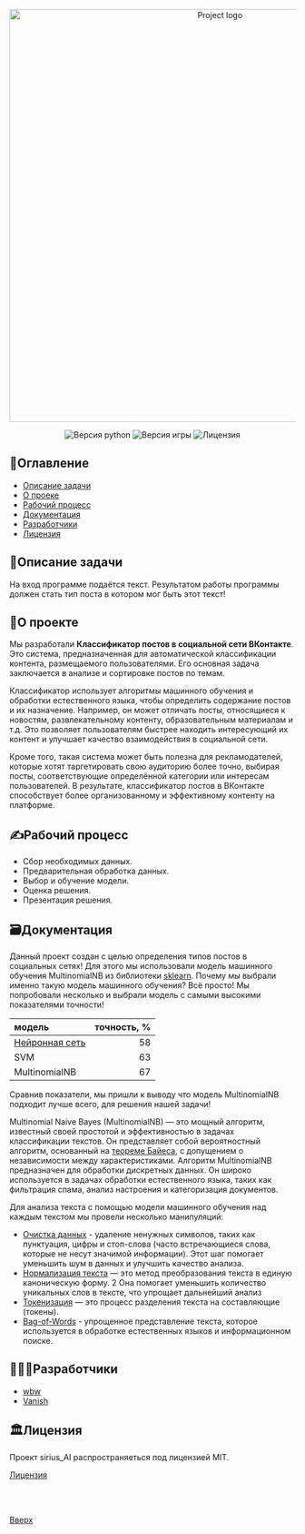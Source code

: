 <a id="up"></a>

<p align="center">
 <img src="https://i.ibb.co/99qgRP3/summma.jpg" alt="Project logo"width="726">
</p>
<p align="center">
 <img src="https://img.shields.io/badge/python-3.11-blue" alt="Версия python">
 <img src="https://img.shields.io/badge/version-0.1(beta)-purple" alt="Версия игры">
 <img src="https://img.shields.io/badge/license-MIT-brightgreen" alt="Лицензия">
</p>

## 📑Оглавление
- [Описание задачи](#task)
- [O проеке](#about_project)
- [Рабочий процесс](#process)
- [Документация](#documentation)
- [Разработчики](#developers)
- [Лицензия](#license)

<a id="task"></a>
## 📖Описание задачи
На вход программе подаётся текст. Результатом работы программы должен стать тип поста в котором мог быть этот текст!


<a id="about_project"></a>
## 📁О проекте
Мы разработали **Классификатор постов в социальной сети ВКонтакте**.
Это система, предназначенная для автоматической классификации контента, размещаемого пользователями. Его основная задача заключается в анализе и сортировке постов по темам.

Классификатор использует алгоритмы машинного обучения и обработки естественного языка, чтобы определить содержание постов и их назначение. Например, он может отличать посты, относящиеся к новостям, развлекательному контенту, образовательным материалам и т.д. Это позволяет пользователям быстрее находить интересующий их контент и улучшает качество взаимодействия в социальной сети.

Кроме того, такая система может быть полезна для рекламодателей, которые хотят таргетировать свою аудиторию более точно, выбирая посты, соответствующие определённой категории или интересам пользователей. В результате, классификатор постов в ВКонтакте способствует более организованному и эффективному контенту на платформе.


<a id="process"></a>
## ✍️Рабочий процесс
- Сбор необходимых данных.
-  Предварительная обработка данных.
-  Выбор и обучение модели.
-  Оценка решения.
-   Презентация решения.


<a id="documentation"></a>
## 🗃️Документация

Данный проект создан с целью определения типов постов в социальных сетях! Для этого мы использовали модель машинного обучения MultinomialNB из библиотеки [sklearn](https://scikit-learn.org/stable/index.html).
Почему мы выбрали именно такую модель машинного обучения? Всё просто! Мы попробовали несколько и выбрали модель с самыми высокими показателями точности!

модель | точность, %
:------|------------:
[Нейронная сеть](https://ru.wikipedia.org/wiki/Нейронная_сеть) | 58
SVM | 63
MultinomialNB | 67

Сравнив показатели, мы пришли к выводу что модель MultinomialNB подходит лучше всего, для решения нашей задачи!

Multinomial Naive Bayes (MultinomialNB) — это мощный алгоритм, известный своей простотой и эффективностью в задачах классификации текстов. Он представляет собой вероятностный алгоритм, основанный на [теореме Байеса](https://ru.wikipedia.org/wiki/Теорема_Байеса), с допущением о независимости между характеристиками.
Алгоритм MultinomialNB предназначен для обработки дискретных данных. Он широко используется в задачах обработки естественного языка, таких как фильтрация спама, анализ настроения и категоризация документов.

Для анализа текста с помощью модели машинного обучения над каждым текстом мы провели несколько манипуляций:
- [Очистка данных](https://en.wikipedia.org/wiki/Data_cleansing) - удаление ненужных символов, таких как пунктуация, цифры и стоп-слова (часто встречающиеся слова, которые не несут значимой информации). Этот шаг помогает уменьшить шум в данных и улучшить качество анализа. 
- [Нормализация текста](https://en.wikipedia.org/wiki/Text_normalization) — это метод преобразования текста в единую каноническую форму. 2 Она помогает уменьшить количество уникальных слов в тексте, что упрощает дальнейший анализ
- [Токенизация](https://wiki.loginom.ru/articles/tokenization.html) — это процесс разделения текста на составляющие (токены).
- [Bag-of-Words](https://ru.wikipedia.org/wiki/Мешок_слов) - упрощенное представление текста, которое используется в обработке естественных языков и информационном поиске.


<a id="developers"></a>
## 👨🏻‍💻Разработчики

- [wbw](https://github.com/white-black-wolf)
- [Vanish](https://github.com/vanish12345)   

<a id="license"></a>
## 🏛️Лицензия
Проект sirius_AI распространяеться под лицензией MIT.

 [Лицензия](https://github.com/white-black-wolf/sirius_AI/blob/main/LICENSE)
 
<br></br>

 [Вверх](#up)
